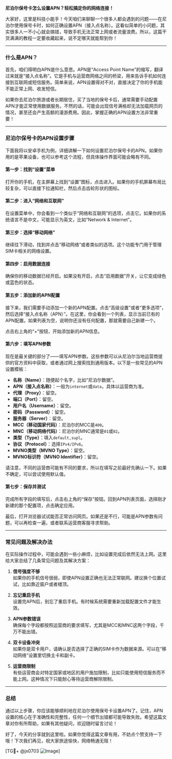 **尼泊尔保号卡怎么设置APN？轻松搞定你的网络连接！**

大家好，这里是科技小能手！今天咱们来聊聊一个很多人都会遇到的问题——在尼泊尔使用保号卡时，如何正确设置APN（接入点名称）。这看似简单的小问题，其实很多人一不小心就会搞错，导致手机无法正常上网或者流量浪费。所以，这篇干货满满的教程一定要收藏起来，说不定哪天就能帮到你！

---

### 什么是APN？
首先，咱们得明白APN是什么意思。APN是“Access Point Name”的缩写，翻译过来就是“接入点名称”。它是手机与运营商网络之间的桥梁，用来告诉手机如何连接到互联网或短信服务。简单来说，APN设置得对不对，直接决定了你的手机能不能正常上网、收发短信。

如果你去尼泊尔旅游或者长期居住，买了当地的保号卡后，通常需要手动配置APN才能正常使用数据服务。不然的话，可能会出现信号满格却无法加载网页的情况，甚至还会产生高额的漫游费用。因此，掌握正确的APN设置方法非常重要！

---

### 尼泊尔保号卡的APN设置步骤

下面我将以安卓手机为例，详细讲解一下如何设置尼泊尔保号卡的APN。如果你用的是苹果设备，也可以参考这个流程，但具体操作界面可能会略有不同。

#### 第一步：找到“设置”菜单
打开你的手机，在主屏幕上找到“设置”图标，点击进入。如果你的手机屏幕布局比较复杂，可以直接下拉通知栏，然后点击齿轮形状的图标。

#### 第二步：进入“网络和互联网”
在设置菜单中，你会看到一个类似于“网络和互联网”的选项，点击它。如果你的系统语言不是中文，可能显示为英文，比如“Network & Internet”。

#### 第三步：选择“移动网络”
继续往下滑动，找到并点击“移动网络”或者类似的选项。这个功能专门用于管理SIM卡相关的网络设置。

#### 第四步：启用数据连接
确保你的移动数据已经开启。如果没有开启，点击“启用数据”开关，让它变成绿色或蓝色的状态。

#### 第五步：添加新的APN配置
接下来，我们需要手动添加一个新的APN配置。点击“高级设置”或者“更多选项”，然后选择“接入点名称（APN）”。在这里，你会看到一个列表，显示当前已有的APN配置。如果列表为空，说明你还没有任何配置，那就需要自己新建一个。

点击右上角的“+”按钮，开始添加新的APN信息。

#### 第六步：填写APN参数
现在是最关键的部分了——填写APN参数。这些参数可以从尼泊尔当地运营商提供的官方资料中获取，或者通过网上搜索找到通用版本。以下是一些常见的APN设置模板：

- **名称（Name）**：随便起个名字，比如“尼泊尔数据”。
- **APN（接入点名称）**：一般为`internet`或`data`，具体以运营商为准。
- **代理（Proxy）**：留空。
- **端口（Port）**：留空。
- **用户名（Username）**：留空。
- **密码（Password）**：留空。
- **服务器（Server）**：留空。
- **MCC（移动国家代码）**：尼泊尔的MCC是`400`。
- **MNC（移动网络代码）**：尼泊尔的MNC通常是`01`或`02`。
- **类型（Type）**：填入`default,supl`。
- **协议（Protocol）**：选择`IPv4/IPv6`。
- **MVNO类型（MVNO Type）**：留空。
- **MVNO标识符（MVNO Identifier）**：留空。

请注意，不同的运营商可能有不同的要求，所以在填写之前最好先确认一下。如果不确定，可以尝试使用默认值。

#### 第七步：保存并测试
完成所有字段的填写后，点击右上角的“保存”按钮。回到APN列表页面，选择刚才新建的那个配置项，点击确定应用。

最后，打开浏览器试试能否正常访问网页。如果还是不行，可能是APN参数有问题，可以再检查一遍，或者联系运营商客服寻求帮助。

---

### 常见问题及解决办法

在实际操作过程中，可能会遇到一些小麻烦，比如设置完成后依然无法上网。这里给大家总结了几条常见问题及其解决方案：

1. **信号强度不够**  
   如果你的手机信号很弱，即使APN设置正确也无法正常联网。建议换个位置试试，比如靠近窗户或者楼顶。

2. **忘记重启手机**  
   设置完APN后，别忘了重启手机。有时候系统需要重新加载配置文件才能生效。

3. **APN参数错误**  
   确保每个字段都按照运营商的要求填写，尤其是MCC和MNC这两个字段，千万不能出错。

4. **双卡设备冲突**  
   如果你是双卡用户，请确认是否选择了正确的SIM卡作为数据来源。可以在“移动网络”设置里切换主卡和副卡。

5. **运营商限制**  
   有些运营商会对特定国家或地区的用户施加限制，比如只能使用短信服务而不能上网。这种情况下只能耐心等待运营商解除限制。

---

### 总结

通过以上步骤，你应该能够顺利地在尼泊尔使用保号卡设置APN了。记住，APN设置的核心在于准确性和完整性，任何一个细节出错都可能导致失败。希望这篇文章对你有所帮助，如果有其他疑问，欢迎随时留言讨论！

好了，今天的分享就到这里啦。如果你觉得这篇文章有用，不妨点个赞支持一下哦！下次我们再见，祝大家旅途愉快，网络畅通无阻！

[TG💪+ @jx0703 ![Image](https://github.com/user-attachments/assets/dbca1d08-cadb-493c-b0ec-ad6f7a83f270)]